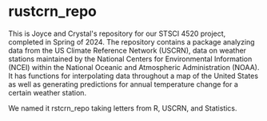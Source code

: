 # rustcrn_repo

This is Joyce and Crystal's repository for our STSCI 4520 project, completed in Spring of 2024.
The repository contains a package analyzing data from the US Climate Reference Network (USCRN), data on weather stations maintained by the National Centers for Environmental Information (NCEI) within the National Oceanic and Atmospheric Administration (NOAA). It has functions for interpolating data throughout a map of the United States as well as generating predictions for annual temperature change for a certain weather station. 

We named it rstcrn_repo taking letters from R, USCRN, and Statistics.


